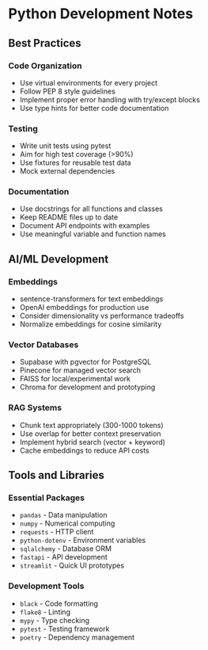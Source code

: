 # Python Development Notes

## Best Practices

### Code Organization
- Use virtual environments for every project
- Follow PEP 8 style guidelines
- Implement proper error handling with try/except blocks
- Use type hints for better code documentation

### Testing
- Write unit tests using pytest
- Aim for high test coverage (>90%)
- Use fixtures for reusable test data
- Mock external dependencies

### Documentation
- Use docstrings for all functions and classes
- Keep README files up to date
- Document API endpoints with examples
- Use meaningful variable and function names

## AI/ML Development

### Embeddings
- sentence-transformers for text embeddings
- OpenAI embeddings for production use
- Consider dimensionality vs performance tradeoffs
- Normalize embeddings for cosine similarity

### Vector Databases
- Supabase with pgvector for PostgreSQL
- Pinecone for managed vector search
- FAISS for local/experimental work
- Chroma for development and prototyping

### RAG Systems
- Chunk text appropriately (300-1000 tokens)
- Use overlap for better context preservation
- Implement hybrid search (vector + keyword)
- Cache embeddings to reduce API costs

## Tools and Libraries

### Essential Packages
- `pandas` - Data manipulation
- `numpy` - Numerical computing
- `requests` - HTTP client
- `python-dotenv` - Environment variables
- `sqlalchemy` - Database ORM
- `fastapi` - API development
- `streamlit` - Quick UI prototypes

### Development Tools
- `black` - Code formatting
- `flake8` - Linting
- `mypy` - Type checking
- `pytest` - Testing framework
- `poetry` - Dependency management